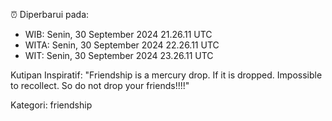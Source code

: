 ⏰ Diperbarui pada:
- WIB: Senin, 30 September 2024 21.26.11 UTC
- WITA: Senin, 30 September 2024 22.26.11 UTC
- WIT: Senin, 30 September 2024 23.26.11 UTC

Kutipan Inspiratif:
"Friendship is a mercury drop. If it is dropped. Impossible to recollect. So do not drop your friends!!!!"


Kategori: friendship

